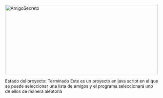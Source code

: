 <img width="500" height="228" fig.align='center' alt="AmigoSecreto" src="https://github.com/user-attachments/assets/60c2697e-8534-4bcd-bb5e-4257c85fbb6c" />

Estado del proyecto: Terminado
Este es un proyecto en java script en el que se puede seleccionar una lista de amigos y el programa seleccionará uno de ellos de manera aleatoria

